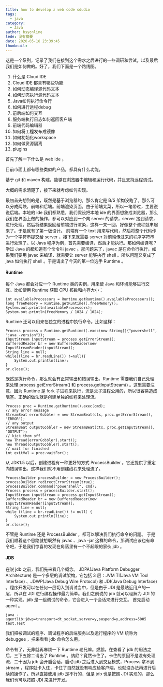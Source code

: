 ```yaml
---
title: how to develop a web code sdudio
tags:
  - java
category:
  - Java
author: bsyonline
lede: 没有摘要
date: 2020-05-18 23:39:45
thumbnail:
---
```


这是一个系列，记录了我们在接到这个需求之后进行的一些调研和尝试，以及最后我们是如何做的。好了，我们下面是一个路线图。

1. 什么是 Cloud IDE
2. Cloud IDE 都具有哪些功能
3. 如何动态编译源代码文本
4. 如何动态执行源代码文本
5. Java如何执行命令行
6. 如何进行远程debug
7. 前后端如何交互
8. 服务端执行日志如何返回客户端
9. 前端代码编辑器
10. 如何将工程发布成镜像
11. 如何初始化workspace
12. 如何做资源隔离
13. plugins

首先了解一下什么是 web ide 。

目前市面上都有哪些类似的产品，都具有什么功能。

基于 git 和 maven 构建，能够在浏览器中编辑和运行代码，并且支持远程调试。

大概的需求清楚了，接下来就考虑如何实现。

最初首先想到的是，既然是基于浏览器的，那么肯定是 B/S 架构没跑了。那么可以分成两块，前端和后端。前端渲染页面，由于前端太菜，所以一笔带过，主要说说后端。本地的 ide 我们都熟悉，我们假设把本地 ide 的界面想象成浏览器，那么我们在界面上做的操作，都可以对应到一个向 server 的请求，server 接到请求，进行处理，然后将结果返回给前端进行渲染，这样一来一回，好像整个流程就串起来了。于是就有了第一版设计。
前端有一个 text 用来写代码，然后将整个代码作为一个字符串提交给 server ，接下来就需要 server 对前端传过来的程序字符串进行处理了。以 Java 程序为例，首先需要编译，然后才能执行。那如何编译呢？学过 Java 的都知道有个命令叫 javac 。那问题来了，javac 是在命令行执行，如果我们要用 javac 来编译，就需要让 server 能够执行 shell 。所以问题又变成了 java 如何执行 shell 。于是请出了今天的第一位选手 Runtime 。

#### Runtime

每个 Java 都会对应一个 Runtime 类的实例，用来使 Java 和环境能够进行交互。比如使用 Runtime 获取 CPU 核数和内存大小：
```
int availableProcessors = Runtime.getRuntime().availableProcessors();
long freeMemory = Runtime.getRuntime().freeMemory();
System.out.println(availableProcessors);
System.out.println(freeMemory / 1024 / 1024);
```
Runtime 还可以用来在独立的进程中执行命令，比如这样：
```
Process process = Runtime.getRuntime().exec(new String[]{"powershell", "java -version"});
InputStream inputStream = process.getErrorStream();
BufferedReader br = new BufferedReader(new InputStreamReader(inputStream));
String line = null;
while((line = br.readLine()) !=null){
	System.out.println(line);
}
br.close();
```
既然是执行命令，那么就会有正常输出和错误输出，Runtime 需要我们自己处理来处理 process.getErrorStream() 和 process.getInputStream() 。这里需要注意，因为 Runtime 是 fork 子进程来执行，流是父子进程公用的，所以很容易造成阻塞。正确的做法就是创建单独的线程来处理流。
```
Process proc = Runtime.getRuntime().exec(cmd);
// any error message
StreamBeat errorGobbler = new StreamBeat(ctx, proc.getErrorStream(), "ERROR");
// any output
StreamBeat outputGobbler = new StreamBeat(ctx, proc.getInputStream(), "OUTPUT");
// kick them off
new Thread(errorGobbler).start();
new Thread(outputGobbler).start();
// wait for finished
int exitVal = proc.waitFor();
```
从 JDK1.5 以后，创建进程有一种更好的方式 ProcessBuilder ，它还提供了重定向错误输出，这样我们就不用创建线程来处理流了。
```
ProcessBuilder processBuilder = new ProcessBuilder();
processBuilder.redirectErrorStream(true);
processBuilder.command("powershell", cmd);
Process process = processBuilder.start();
InputStream inputStream = process.getInputStream();
BufferedReader br = new BufferedReader(new InputStreamReader(inputStream));
String line = null;
while ((line = br.readLine()) != null) {
	System.out.println(line);
}
br.close();
```
不管是 Runtime 还是 ProcessBuilder ，都可以解决我们执行命令的问题。 于是我们顺着这个思路就想既然有 javac 、java -jar 这样的命令，那调试应该也有命令吧，于是我们惊喜的发现在角落里有一个不起眼的家伙 jdb 。

#### JDB
在说 jdb 之前，我们先来看几个概念。
JDPA(Java Platform Debugger Architecture) 是一个多层的调试架构，它包括 3 层：JVM TI(Java VM Tool Interface) 、JDWP(Java Debug Wire Protocol) 和 JDI(Java Debug Interface) 。程序开发可以在任何一层切入到调试当中，但是由于 JDI 是最贴近用户的一层，所以在 JDI 进行编程操作最为简单。我们之前说的 jdb 就可以理解为 JDI 的一种实现。jdb 是一组调试的命令，它会进入一个会话来进行交互。
首先启动 agent 。
```
java -agentlib:jdwp=transport=dt_socket,server=y,suspend=y,address=5005 test.Test
```




我们把被调试的程序、调试程序的后端服务以及运行程序的 VM 统称为 debuggee ，把来看看 jdb 命令怎么用。



命令有了，无非就再麻烦一下 Runtime 老兄嘛。燃鹅，在查看了 jdb 的用法之后，三下五除二请出了 Runtime 。纳尼？竟然卡住了。卡住的原因不是没有处理流，二十因为 jdb 会开启会话，启动 jdb 之后进入到交互模式，Process 拿不到 stream ，程序就卡入住，卡住了自然就没有响应给客户端，也就没办法再进行后续的操作了。所以直接使用 jdb 是不行的，但是 jdb 也是按照 JDI 实现的，那么我们也可以按照 JDI 来进行开发。